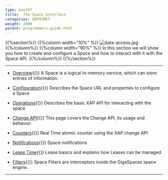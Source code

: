 ```yaml
---
type: post97
title:  The Space Interface
categories: XAP97NET
weight: 2000
parent: programmers-guide.html
---
```




{{%section%}}
{{%column width="10%" %}}
![data-access.jpg](/attachment_files/subject/data-access.png)
{{%/column%}}
{{%column width="90%" %}}
In this section we will show you how to create and configure a Space and how to interact with it with the Space API.
{{%/column%}}
{{%/section%}}

<hr/>

- [Overview](./the-gigaspace-interface.html){{<wbr>}}
A Space is a logical in-memory service, which can store entries of information.

- [Configuration](./the-space-configuration.html){{<wbr>}}
Describes the Space URL and properties to configure a Space

- [Operations](./the-space-operations.html){{<wbr>}}
Describes the basic XAP API for interacting with the space

- [Change API](./change-api.html){{<wbr>}}
This page covers the Change API, its usage and behavior.

- [Counters](./the-space-counters.html){{<wbr>}}
Real Time atomic counter using the XAP.change API

- [Notifications](./the-space-notifications.html){{<wbr>}}
Space notifications


- [Lease Time](./leases-automatic-expiration.html){{<wbr>}}
Lease basics and explains how Leases can be managed.

- [Filters](./the-space-filters.html){{<wbr>}}
Space Filters are interceptors inside the GigaSpaces space engine.





<hr/>
